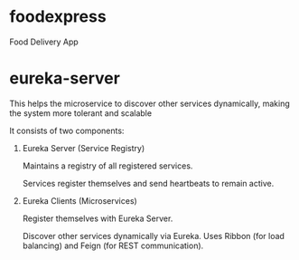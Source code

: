 # foodexpress
Food Delivery App

# eureka-server
This helps the microservice to discover other services dynamically, making the system more tolerant and scalable

It consists of two components:

1. Eureka Server (Service Registry)

    Maintains a registry of all registered services.

    Services register themselves and send heartbeats to remain active. 

2. Eureka Clients (Microservices)

    Register themselves with Eureka Server.
    
    Discover other services dynamically via Eureka. Uses Ribbon (for load balancing) and Feign (for REST communication).